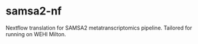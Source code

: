 # samsa2-nf
Nextflow translation for SAMSA2 metatranscriptomics pipeline. Tailored for running on WEHI Milton.

